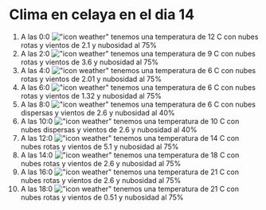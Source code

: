 # Clima en celaya en el dia 14

1. A las 0:0 !["icon weather"](http://openweathermap.org/img/w/04n.png) tenemos una temperatura de 12 C con nubes rotas y  vientos de 2.1 y nubosidad al 75%
1. A las 2:0 !["icon weather"](http://openweathermap.org/img/w/04n.png) tenemos una temperatura de 9 C con nubes rotas y  vientos de 3.6 y nubosidad al 75%
1. A las 4:0 !["icon weather"](http://openweathermap.org/img/w/04n.png) tenemos una temperatura de 6 C con nubes rotas y  vientos de 2.01 y nubosidad al 75%
1. A las 6:0 !["icon weather"](http://openweathermap.org/img/w/04n.png) tenemos una temperatura de 6 C con nubes rotas y  vientos de 1.32 y nubosidad al 75%
1. A las 8:0 !["icon weather"](http://openweathermap.org/img/w/03n.png) tenemos una temperatura de 6 C con nubes dispersas y  vientos de 2.6 y nubosidad al 40%
1. A las 10:0 !["icon weather"](http://openweathermap.org/img/w/03d.png) tenemos una temperatura de 10 C con nubes dispersas y  vientos de 2.6 y nubosidad al 40%
1. A las 12:0 !["icon weather"](http://openweathermap.org/img/w/04d.png) tenemos una temperatura de 14 C con nubes rotas y  vientos de 5.1 y nubosidad al 75%
1. A las 14:0 !["icon weather"](http://openweathermap.org/img/w/04d.png) tenemos una temperatura de 18 C con nubes rotas y  vientos de 2.6 y nubosidad al 75%
1. A las 16:0 !["icon weather"](http://openweathermap.org/img/w/04d.png) tenemos una temperatura de 21 C con nubes rotas y  vientos de 2.6 y nubosidad al 75%
1. A las 18:0 !["icon weather"](http://openweathermap.org/img/w/04d.png) tenemos una temperatura de 21 C con nubes rotas y  vientos de 0.51 y nubosidad al 75%

